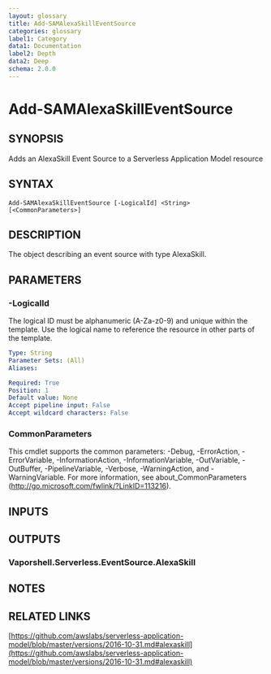 ```yaml
---
layout: glossary
title: Add-SAMAlexaSkillEventSource
categories: glossary
label1: Category
data1: Documentation
label2: Depth
data2: Deep
schema: 2.0.0
---
```


# Add-SAMAlexaSkillEventSource

## SYNOPSIS
Adds an AlexaSkill Event Source to a Serverless Application Model resource

## SYNTAX

```
Add-SAMAlexaSkillEventSource [-LogicalId] <String> [<CommonParameters>]
```

## DESCRIPTION
The object describing an event source with type AlexaSkill.

## PARAMETERS

### -LogicalId
The logical ID must be alphanumeric (A-Za-z0-9) and unique within the template.
Use the logical name to reference the resource in other parts of the template.

```yaml
Type: String
Parameter Sets: (All)
Aliases:

Required: True
Position: 1
Default value: None
Accept pipeline input: False
Accept wildcard characters: False
```

### CommonParameters
This cmdlet supports the common parameters: -Debug, -ErrorAction, -ErrorVariable, -InformationAction, -InformationVariable, -OutVariable, -OutBuffer, -PipelineVariable, -Verbose, -WarningAction, and -WarningVariable.
For more information, see about_CommonParameters (http://go.microsoft.com/fwlink/?LinkID=113216).

## INPUTS

## OUTPUTS

### Vaporshell.Serverless.EventSource.AlexaSkill

## NOTES

## RELATED LINKS

[https://github.com/awslabs/serverless-application-model/blob/master/versions/2016-10-31.md#alexaskill](https://github.com/awslabs/serverless-application-model/blob/master/versions/2016-10-31.md#alexaskill)

